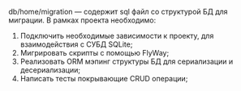 db/home/migration — содержит sql файл со структурой БД для миграции.
В рамках проекта необходимо:
1. Подключить необходимые зависимости к проекту, для взаимодействия с СУБД SQLite;
2. Мигрировать скрипты с помощью FlyWay;
3. Реализовать ORM мэпинг структуры БД для сериализации и десериализации;
4. Написать тесты покрывающие CRUD операции;

